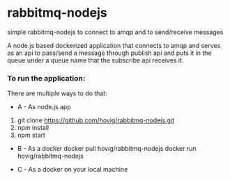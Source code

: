 # rabbitmq-nodejs
simple rabbitmq-nodejs to connect to amqp and to send/receive messages

A node.js based dockerized application that connects to amqp and serves as an api to pass/send a message through publish api and puts it in the queue under a queue name that the subscribe api receives it.

### To run the application:
There are multiple ways to do that:
* A - As node.js app
1) git clone https://github.com/hovig/rabbitmq-nodejs.git
2) npm install
3) npm start

* B - As a docker
docker pull hovig/rabbitmq-nodejs
docker run hovig/rabbitmq-nodejs

* C - As a docker on your local machine
